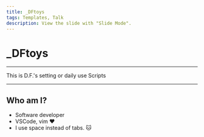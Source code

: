 ```yaml
---
title: _DFtoys
tags: Templates, Talk
description: View the slide with "Slide Mode".
---
```


# _DFtoys
<!-- Put the link to this slide here so people can follow -->


---



This is D.F.'s setting or daily use Scripts

---

## Who am I?

- Software developer
- VSCode, vim :heart: 
- I use space instead of tabs. :cat: 

